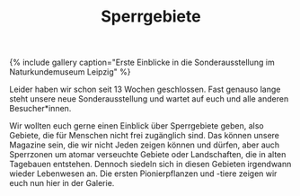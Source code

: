 ﻿---
title: "Sperrgebiete"
layout: archive
classes: wide
gallery:
  - url: /img/Eintagsfliege1.jpg
    image_path: /img/Eintagsfliege1_thumb.jpg
    alt: "Eintagsfliege 1"
    title: "Eintagsfliege auf einem gelben Blütenblatt"
  - url: /img/Eintagsfliege2.jpg
    image_path: /img/Eintagsfliege2_thumb.jpg
    alt: "Eintagsfliege 2"
    title: "Eintagsfliege auf einem Grashalm"
---

{% include gallery caption="Erste Einblicke in die Sonderausstellung im Naturkundemuseum Leipzig" %}

Leider haben wir schon seit 13 Wochen geschlossen. Fast genauso lange steht unsere neue Sonderausstellung und wartet auf euch und alle anderen Besucher*innen. 

Wir wollten euch gerne einen Einblick über Sperrgebiete geben, also Gebiete, die für Menschen nicht frei zugänglich sind. Das können unsere Magazine sein, die wir nicht Jeden zeigen können und dürfen, aber auch Sperrzonen um atomar verseuchte Gebiete oder Landschaften, die in alten Tagebauen entstehen. Dennoch siedeln sich in diesen Gebieten irgendwann wieder Lebenwesen an. Die ersten Pionierpflanzen und -tiere zeigen wir euch nun hier in der Galerie. 